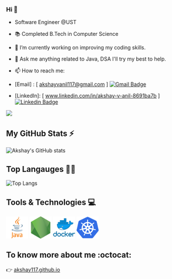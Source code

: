 ### Hi 👋

- Software Engineer @UST
- :books: Completed B.Tech in Computer Science 
- 🔭 I’m currently working on improving my coding skills.
- 💬 Ask me anything related to Java, DSA I'll try my best to help.
- 📫 How to reach me: 

- [Email] : [ akshayvanil117@gmail.com  ]   [![Gmail Badge](https://img.shields.io/badge/-akshayvanil117@gmail.com-c14438?style=flat-square&logo=Gmail&logoColor=white&link=mailto:akshayvanil117@gmail.com)](mailto:akshayvanil117@gmail.com)
- [LinkedIn]: [ www.linkedin.com/in/akshay-v-anil-8691ba7b ]   [![Linkedin Badge](https://img.shields.io/badge/-Akshay-blue?style=flat-square&logo=Linkedin&logoColor=white&link=https://www.linkedin.com/in/akshay-v-anil-8691ba7b/)](https://www.linkedin.com/in/akshay-v-anil-8691ba7b/)
        
<img src="https://github-readme-streak-stats.herokuapp.com/?user=akshay117"/>

## My GitHub Stats ⚡

![Akshay's GitHub stats](https://github-readme-stats.vercel.app/api?username=akshay117&show_icons=true&count_private=true&show_icons=true&include_all_commits=true)

## Top Langauges 👩‍💻
 
![Top Langs](https://github-readme-stats.vercel.app/api/top-langs/?username=akshay117&hide=TeX&layout=compact)

## Tools & Technologies :computer:

<code><img height="60" src="https://raw.githubusercontent.com/github/explore/80688e429a7d4ef2fca1e82350fe8e3517d3494d/topics/java/java.png"></code>
<code><img height="60" src="https://raw.githubusercontent.com/github/explore/80688e429a7d4ef2fca1e82350fe8e3517d3494d/topics/nodejs/nodejs.png"></code>
<code><img height="60" src="https://raw.githubusercontent.com/github/explore/80688e429a7d4ef2fca1e82350fe8e3517d3494d/topics/docker/docker.png"></code>
<code><img height="60" src="https://raw.githubusercontent.com/github/explore/80688e429a7d4ef2fca1e82350fe8e3517d3494d/topics/kubernetes/kubernetes.png"></code>

 
## To know more about me :octocat:
 :point_right:  <a href="https://akshay117.github.io">akshay117.github.io</a>
